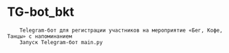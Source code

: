 # TG-bot_bkt
        Telegram-бот для регистрации участников на мероприятие «Бег, Кофе, Танцы» с напоминанием
        Запуск Telegram-бот main.py